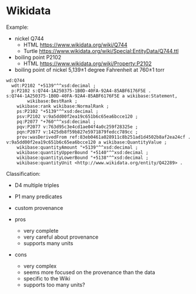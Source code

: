 # Wikidata

Example:
- nickel Q744
  - HTML https://www.wikidata.org/wiki/Q744
  - Turtle https://www.wikidata.org/wiki/Special:EntityData/Q744.ttl
- boiling point P2102
  - HTML https://www.wikidata.org/wiki/Property:P2102
- boiling point of nickel 5,139±1 degree Fahrenheit at 760±1 torr

```
wd:Q744
  wdt:P2102 "+5139"^^xsd:decimal ;
  p:P2102 s:Q744-1A250375-1B0D-40FA-92A4-85ABF6176F5E .
s:Q744-1A250375-1B0D-40FA-92A4-85ABF6176F5E a wikibase:Statement,
		wikibase:BestRank ;
	wikibase:rank wikibase:NormalRank ;
	ps:P2102 "+5139"^^xsd:decimal ;
	psv:P2102 v:9a5dd00f2ea19c651b6c65ea6bcce120 ;
	pq:P2077 "+760"^^xsd:decimal ;
	pqv:P2077 v:763d95c3e4cd1ae04f4a0c259f28325e ;
	pqn:P2077 v:1425db8f59b827e5971879fedcc789cc ;
	prov:wasDerivedFrom ref:83eb0461a028911c8b251ad1d4502b8af2ea24cf .
v:9a5dd00f2ea19c651b6c65ea6bcce120 a wikibase:QuantityValue ;
	wikibase:quantityAmount "+5139"^^xsd:decimal ;
	wikibase:quantityUpperBound "+5140"^^xsd:decimal ;
	wikibase:quantityLowerBound "+5138"^^xsd:decimal ;
	wikibase:quantityUnit <http://www.wikidata.org/entity/Q42289> .
```

Classification:

- D4 multiple triples
- P1 many predicates
- custom provenance

- pros
  - very complete
  - very careful about provenance
  - supports many units
- cons
  - very complex
  - seems more focused on the provenance than the data
  - specific to the Wiki
  - supports too many units?


